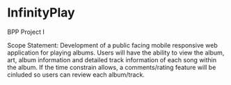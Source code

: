 # InfinityPlay
BPP Project I

Scope Statement:
Development of a public facing mobile responsive web application for playing albums. Users will have the ability to view the album, art, album information and detailed track information of each song within the album. If the time constrain allows, a comments/rating feature will be cinluded so users can review each album/track.

